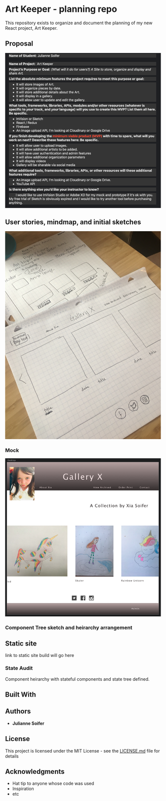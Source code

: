 # Art Keeper - planning repo

This repository exists to organize and document the planning of my new React project, Art Keeper.


## Proposal

![proposal](./Assets/proposal.png)
## User stories, mindmap, and initial sketches

![brainstorming](./Assets/IMG_0956.JPG)

### Mock

![mock](./Assets/Homeview-mock.png)



### Component Tree sketch and heirarchy arrangement


## Static site

link to static site build will go here

### State Audit

Component heirarchy with stateful components and state tree defined.


## Built With


## Authors

* **Julianne Soifer**


## License

This project is licensed under the MIT License - see the [LICENSE.md](LICENSE.md) file for details

## Acknowledgments

* Hat tip to anyone whose code was used
* Inspiration
* etc
